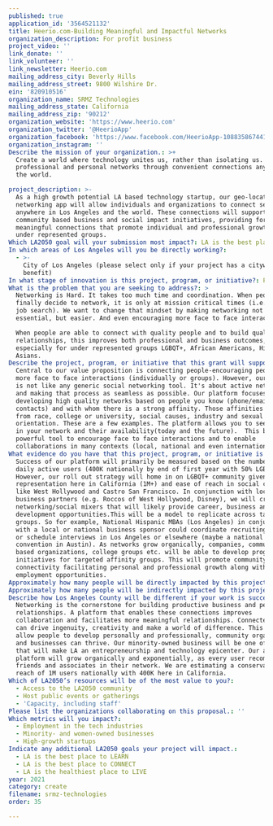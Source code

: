 ```yaml
---
published: true
application_id: '3564521132'
title: Heerio.com-Building Meaningful and Impactful Networks
organization_description: For profit business
project_video: ''
link_donate: ''
link_volunteer: ''
link_newsletter: Heerio.com
mailing_address_city: Beverly Hills
mailing_address_street: 9800 Wilshire Dr.
ein: '820910516'
organization_name: SRMZ Technologies
mailing_address_state: California
mailing_address_zip: '90212'
organization_website: 'https://www.heerio.com'
organization_twitter: '@HeerioApp'
organization_facebook: 'https://www.facebook.com/HeerioApp-108835867441047'
organization_instagram: ''
Describe the mission of your organization.: >+
  Create a world where technology unites us, rather than isolating us. Stronger
  professional and personal networks through convenient connections anywhere in
  the world.

project_description: >-
  As a high growth potential LA based technology startup, our geo-location based
  networking app will allow individuals and organizations to connect seamlessly
  anywhere in Los Angeles and the world. These connections will support
  community based business and social impact initiatives, providing for
  meaningful connections that promote individual and professional growth for
  under represented groups. 
Which LA2050 goal will your submission most impact?: LA is the best place to CREATE
In which areas of Los Angeles will you be directly working?:
  - >-
    City of Los Angeles (please select only if your project has a citywide
    benefit)
In what stage of innovation is this project, program, or initiative?: Pilot project or new program (testing or implementing a new idea)
What is the problem that you are seeking to address?: >
  Networking is Hard. It takes too much time and coordination. When people
  finally decide to network, it is only at mission critical times (i.e. during a
  job search). We want to change that mindset by making networking not just
  essential, but easier. And even encouraging more face to face interactions.

  When people are able to connect with quality people and to build quality
  relationships, this improves both professional and business outcomes,
  especially for under represented groups LGBQT+, African Americans, Hispanics,
  Asians.
Describe the project, program, or initiative that this grant will support to address the problem identified.: >-
  Central to our value proposition is connecting people-encouraging people to do
  more face to face interactions (individually or groups). However, our platform
  is not like any generic social networking tool. It's about active networking
  and making that process as seamless as possible. Our platform focuses on
  developing high quality networks based on people you know (phone/email
  contacts) and with whom there is a strong affinity. Those affinities can range
  from race, college or university, social causes, industry and sexual
  orientation. These are a few examples. The platform allows you to see who is
  in your network and their availability(today and the future).  This becomes a
  powerful tool to encourage face to face interactions and to enable
  collaborations in many contexts (local, national and even international). 
What evidence do you have that this project, program, or initiative is or will be successful, and how will you define and measure success?: >-
  Success of our platform will primarily be measured based on the number of
  daily active users (400K nationally by end of first year with 50% LGBQT+).
  However, our roll out strategy will home in on LGBQT+ community given large
  representation here in California (1M+) and ease of reach in social centers
  like West Hollywood and Castro San Francisco. In conjunction with local
  business partners (e.g. Roccos of West Hollywood, Disney), we will create
  networking/social mixers that will likely provide career, business and network
  development opportunities.This will be a model to replicate across targeted
  groups. So for example, National Hispanic MBAs (Los Angeles) in conjunction
  with a local or national business sponsor could coordinate recruiting mixers
  or schedule interviews in Los Angeles or elsewhere (maybe a national
  convention in Austin). As networks grow organically, companies, community
  based organizations, college groups etc. will be able to develop programs and
  initiatives for targeted affinity groups. This will promote community
  connectivity facilitating personal and professional growth along with
  employment opportunities.
Approximately how many people will be directly impacted by this project, program, or initiative?: '400000'
Approximately how many people will be indirectly impacted by this project, program, or initiative?: '1000000'
Describe how Los Angeles County will be different if your work is successful.: >-
  Networking is the cornerstone for building productive business and personal
  relationships. A platform that enables these connections improves
  collaboration and facilitates more meaningful relationships. Connected people
  can drive ingenuity, creativity and make a world of difference. This will
  allow people to develop personally and professionally, community organizations
  and businesses can thrive. Our minority-owned business will be one of many
  that will make LA an entrepreneurship and technology epicenter. Our app and
  platform will grow organically and exponentially, as every user recommends
  friends and associates in their network. We are estimating a conservative
  reach of 1M users nationally with 400K here in California.
Which of LA2050’s resources will be of the most value to you?:
  - Access to the LA2050 community
  - Host public events or gatherings
  - 'Capacity, including staff'
Please list the organizations collaborating on this proposal.: ''
Which metrics will you impact?:
  - Employment in the tech industries
  - Minority- and women-owned businesses
  - High-growth startups
Indicate any additional LA2050 goals your project will impact.:
  - LA is the best place to LEARN
  - LA is the best place to CONNECT
  - LA is the healthiest place to LIVE
year: 2021
category: create
filename: srmz-technologies
order: 35

---
```

